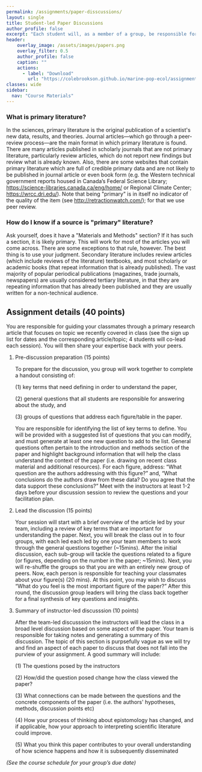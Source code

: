 ```yaml
---
permalink: /assignments/paper-disscussions/
layout: single
title: Student-led Paper Discussions
author_profile: false
excerpt: "Each student will, as a member of a group, be responsible for a deep reading and leading the discussion of one paper at some point in the course"
header:
    overlay_image: /assets/images/papers.png
    overlay_filter: 0.5
    author_profile: false
    caption: ""
    actions:
      - label: "Download"
        url: "https://colebrookson.github.io/marine-pop-ecol/assignments/paper-discussions.pdf"
classes: wide
sidebar:
  nav: "Course Materials"
---
```


### What is primary literature?  

In the sciences, primary literature is the original publication of a scientist's new data, results, and theories. Journal articles—which go through a peer-review process—are the main format in which primary literature is found. There are many articles published in scholarly journals that are not primary literature, particularly review articles, which do not report new findings but review what is already known. Also, there are some websites that contain primary literature which are full of credible primary data and are not likely to be published in journal article or even book form (e.g. the Western technical government reports housed in Canada’s Federal Science Library; https://science-libraries.canada.ca/eng/home/ or Regional Climate Center; https://wrcc.dri.edu/). Note that being "primary" is in itself no indicator of the quality of the item (see http://retractionwatch.com/); for that we use peer review.

### How do I know if a source is "primary" literature?

Ask yourself, does it have a "Materials and Methods" section?  If it has such a section, it is likely primary. This will work for most of the articles you will come across.  There are some exceptions to that rule, however. The best thing is to use your judgment.  Secondary literature includes review articles (which include reviews of the literature) textbooks, and most scholarly or academic books (that repeat information that is already published).  The vast majority of popular periodical publications (magazines, trade journals, newspapers) are usually considered tertiary literature, in that they are repeating information that has already been published and they are usually written for a non-technical audience.

## Assignment details (40 points)

You are responsible for guiding your classmates through a primary research article that focuses on topic we recently covered in class (see the sign up list for dates and the corresponding article/topic; 4 students will co-lead each session). You will then share your expertise back with your peers.

1. Pre-discussion preparation (15 points)

    To prepare for the discussion, you group will work together to complete a handout consisting of: 

    (1) key terms that need defining in order to understand the paper, 
    
    (2) general questions that all students are responsible for answering about the study, and 
    
    (3) groups of questions that address each figure/table in the paper. 

    You are responsible for identifying the list of key terms to define. You will be provided with a suggested list of questions that you can modify, and must generate at least one new question to add to the list. General questions often pertain to the introduction and methods section of the paper and highlight background information that will help the class understand the context of the paper (i.e. drawing on recent class material and additional resources). For each figure, address: “What question are the authors addressing with this figure?” and, “What conclusions do the authors draw from these data? Do you agree that the data support these conclusions?” Meet with the instructors at least 1-2 days before your discussion session to review the questions and your facilitation plan. 

2. Lead the discussion (15 points)

    Your session will start with a brief overview of the article led by your team, including a review of key terms that are important for understanding the paper. Next, you will break the class out in to four groups, with each led each led by one your team members to work through the general questions together (~15mins). After the initial discussion, each sub-group will tackle the questions related to a figure (or figures, depending on the number in the paper; ~15mins). Next, you will re-shuffle the groups so that you are with an entirely new group of peers. Now, each person is responsible for teaching your classmates about your figure(s) (20 mins). At this point, you may wish to discuss “What do you feel is the most important figure of the paper?”  After this round, the discussion group leaders will bring the class back together for a final synthesis of key questions and insights. 

3. Summary of instructor-led discusssion (10 points)

    After the team-led discusssion the instructors will lead the class in a broad level discussion based on some aspect of the paper. Your team is responsible for taking notes and generating a summary of this discussion. The topic of this section is purpsefully vague as we will try and find an aspect of each paper to discuss that does not fall into the purview of your assignment. 
    A good summary will include:

    (1) The questions posed by the instructors

    (2) How/did the question posed change how the class viewed the paper?

    (3) What connections can be made between the questions and the concrete components of the paper (i.e. the authors' hypotheses, methods, discussion points etc)

    (4) How your process of thinking about epistomology has changed, and if applicable, how your approach to interpreting scientific literature could improve. 

    (5) What you think this paper contributes to your overall understanding of how science happens and how it is subsequently disseminated 

*(See the course schedule for your group’s due date)*


